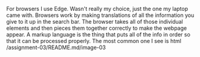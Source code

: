 For browsers I use Edge. Wasn't really my choice, just the one my laptop came with. Browsers work by making translations of all the information you give to it up in the search bar. The browser takes all of those individual elements and then pieces them together correctly to make the webpage appear.
A markup language is the thing that puts all of the info in order so that it can be processed properly. The most common one I see is html
/assignment-03/README.md/image-03
